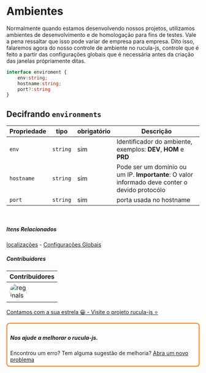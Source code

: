 # Ambientes

Normalmente quando estamos desenvolvendo nossos projetos, utilizamos ambientes de desenvolvimento e de homologação para fins de testes. Vale a pena ressaltar que isso pode variar de empresa para empresa. Dito isso, falaremos agora do nosso controle de ambiente no rucula-js, controle que é feito a partir das configurações globais que é necessária antes da criação das janelas própriamente ditas.

```ts
interface enviroment {
    env:string;
    hostname:string;
    port?:string
}
```

## Decifrando `environments`

|Propriedade|tipo|obrigatório|Descrição|
|-|-|-|-|
|`env`|`string`|sim|Identificador do ambiente, exemplos: **DEV**, **HOM** e **PRD**|
|`hostname`|`string`|sim|Pode ser um domínio ou um IP. **Importante**: O valor informado deve conter o devido protocólo  |
|`port`|`string`|sim|porta usada no hostname|

<br>

##### Itens Relacionados
[localizações](localizacoes.md) - [Configurações Globais](configuracoesGlobais.md)


##### Contribuidores

|Contribuidores|
|-|
|<a href="https://github.com/reginaldo-marinho"><img width="45px" height="45px" style="border-radius:30px" alt="reginalso-marinho" title="TheLarkInn" src="https://avatars.githubusercontent.com/u/60780631?v=4"></a>|

<a href="https://github.com/rucula-js/rucula-js">Contamos com a sua estrela 😀 - Visite o projeto rucula-js ⭐</a>

<div style="
    border: 2px solid #ff7906;
    border-radius: 8PX;
    padding: 8px;">
    <h5>Nos ajude a melhorar o rucula-js.</h5>
    Encontrou um erro? Tem alguma sugestão de melhoria?  <a href="https://github.com/rucula-js/rucula-js/issues">Abra um novo problema</a><br>    
</div>

